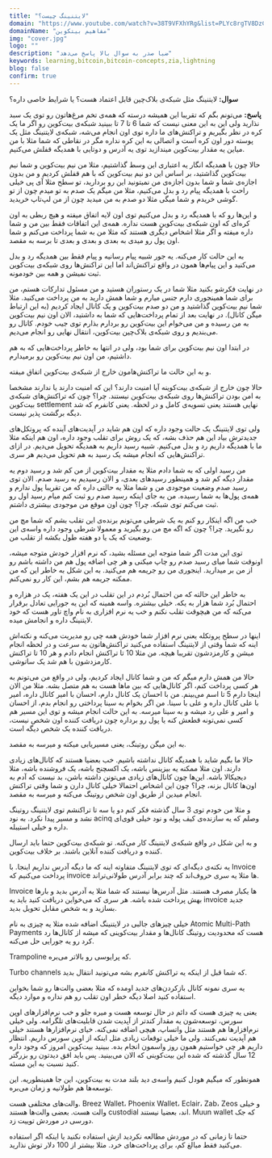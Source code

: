 ```yaml
---
title: "لایتنینگ چیست؟"
domain: "https://www.youtube.com/watch?v=38T9VFXhYRg&list=PLYc8rgTV8DzC29873Qt1kzvgZGHNxce7_&index=10"
domainName: "مفاهیم بیتکوین"
img: "cover.jpg"
logo: ""
description: "ضیا صدر به سوال بالا پاسخ می‌دهد"
keywords: learning,bitcoin,bitcoin-concepts,zia,lightning
blog: false
confirm: true
---
```


**سوال:** لایتنینگ مثل شبکه‌ی بلاک‌چین قابل اعتماد هست؟ یا شرایط خاصی داره؟

**پاسخ:**
می‌تونم بگم که تقریبا این همیشه درسته که همه‌ی تخم مرغ‌هاتون رو توی یک سبد نذارید ولی این به این معنی نیست که شما 6 تا 7 تا ببینید شبکه‌ی بیت‌کوین رو اگر ما یک کره در نظر بگیریم و تراکنش‌های ما داره توی اون انجام می‌شه، شبکه‌ی لایتنینگ مثل یک پوسته دور اون کره است و اتصالی به این کره نداره مگر در نقاطی که شما مثلا با من میاین یه مقدار بیت‌کوین میندازید توی یه آدرس و دوتایی با همدیگه قفلش می‌کنیم.

حالا چون با همدیگه انگار یه اعتباری این وسط گذاشتیم، مثلا من نیم بیت‌کوین و شما نیم بیت‌کوین گذاشتید، بر اساس این دو نیم بیت‌کوین که با هم قفلش کردیم و من بدون اجازه‌ی شما و شما بدون اجازه‌ی من نمیتونید این رو بردارید، تو سطح مثلا آی پی خیلی راحت با همدیگه پیام رد و بدل می‌کنیم، مثلا من میگم یک صدم به تو میدم چون از تو گوشی خریدم و شما میگی مثلا دو صدم به من میدید چون از من لپ‌تاپ خریدید.

و این‌ها رو که با همدیگه رد و بدل می‌کنیم توی اون لایه اتفاق میفته و هیچ ربطی به اون کره‌ای که اون شبکه‌ی بیت‌کوین هست نداره. همه‌ی این اتفاقات فقط بین من و شما داره میفته و اگر مثلا اشخاص دیگری هستند که مثلا من به شما پرداخت می‌کنم و شما اون پول رو میدی به بعدی و بعدی و بعدی تا برسه به مقصد.

به این حالت کار می‌کنه. یه جور شبیه پیام رسانیه و پیام فقط بین همدیگه رد و بدل می‌کنید و این پیام‌ها همون در واقع تراکنش‌اند اما این تراکنش‌ها روی شبکه‌ی بیت‌کوین ثبت نمیشن و همه بین خودمونه.

در نهایت فکرشو بکنید مثلا شما در یک رستوران هستید و من مسئول تدارکات هستم، من برای شما همینجوری دارم جنس میارم و شما همش دارید به من پرداخت می‌کنید. مثلا شما نیم بیت‌کوین گذاشتید و من دو صدم بیت‌کوین و یک کانال ایجاد کردیم (به این ارتباط میگن کانال). در نهایت بعد از تمام پرداخت‌هایی که شما به داشتید، الان اون نیم بیت‌کوین به من رسیده و من می‌خوام این بیت‌کوین رو بردارم بذارم توی جیب خودم. کانال رو می‌بندیم و روی شبکه‌ی بلاک‌چین بیت‌کوین، انتقال نهایی رو انجام می‌دیم.

در ابتدا اون نیم بیت‌کوین برای شما بود، ولی در انتها به خاطر پرداخت‌هایی که به هم داشتیم، من اون نیم بیت‌کوین رو برمیدارم.

و به این حالت ما تراکنش‌هامون خارج از شبکه‌ی بیت‌کوین اتفاق میفته.

حالا چون خارج از شبکه‌ی بیت‌کوینه آیا امنیت دارند؟ این که امنیت دارند یا ندارند مشخصا به امن بودن تراکنش‌ها روی شبکه‌ی بیت‌کوین نیستند. چرا؟ چون که تراکنش‌های شبکه‌ی بیت‌کوین settlement نهایی هستند یعنی تسویه‌ی کامل و در لحظه. یعنی کانفرم که شد دیگه برگشت پذیر نیست.

ولی توی لایتنینگ یک حالت وجود داره که اون هم شاید در آپدیت‌های آینده که پروتکل‌های جدیدترش بیاد این هم حذف بشه، که یک روش برای تقلب وجود داره، اون هم اینکه مثلا ما با همدیگه داریم رد و بدل می‌کنیم. شبیه رسید داریم به همدیگه تحویل می‌دیم. در ازای تراکنش‌هایی که انجام میشه یک رسید به هم تحویل می‌دیم هر سری.

من رسید اولی که به شما دادم مثلا یه مقدار بیت‌کوین از من کم شد و رسید دوم یه مقدار دیگه کم شد و همینطور رسید‌های بعدی، و الان رسیدیم به رسید صدم. الان توی رسید صدم وضعیت موجودی من و شما مثلا یه حالتی داره که من تقریبا پول ندارم و همه‌ی پول‌ها به شما رسیده. من به جای اینکه رسید صدم رو ثبت کنم میام رسید اول رو ثبت می‌کنم توی شبکه. چرا؟ چون اون موقع من موجودی بیشتری داشتم.

خب من اگه اینکار رو کنم به یک شرطی می‌تونم برنده‌ی این تقلب بشم که شما مچ من رو نگیرید. چرا؟ چون که اگه مچ من رو بگیرید و معمولا شرطی وجود داره واسه‌ی این وضعیت که یک یا دو هفته طول بکشه از تقلب من.

توی این مدت اگر شما متوجه این مسئله بشید، که نرم افزار خودش متوجه میشه، اونوقت شما میای رسید صدم رو چاپ میکنی و هر چی اضافه پول هم من داشته باشم رو از من بر میدارید. اینجوری من رو جریمه هم می‌کنید. به این شکل به خاطر این که من ممکنه جریمه هم بشم، این کار رو نمی‌کنم.

به خاطر این حالته که من احتمال بُردم در این تقلب در این یک هفته، یک در هزاره و احتمال بُرد شما هزار به یکه. خیلی بیشتره. واسه همینه که این یه جورایی تعادل برقرار می‌کنه که من هیچوقت تقلب نکنم و خب یه نرم افزاری به نام واچ تاور هست که خود لایتنینگ داره و انجامش میده.

اینها در سطح پروتکله یعنی نرم افزار شما خودش همه چی رو مدیریت می‌کنه و نکته‌اش اینه که شما وقتی از لایتنینگ استفاده می‌کنید تراکنش‌هاتون به سرعت و در لحظه انجام میشن و کارمزدشون تقریبا هیچه. من مثلا 10 تا تراکنش انجام دادم و هر 10 تا تراکنش کارمزدشون با هم شد یک ساتوشی.

حالا من همش دارم میگم که من و شما کانال ایجاد کردیم، ولی در واقع من می‌تونم به هر کسی پرداخت کنم، اگر کانال‌هایی که بین ماها هست به هم متصل بشه. مثلا من الان اینجا دارم 5 تا اسم می‌بینم. من با احسان یک کانال دارم، احسان با امیر کانال داره، امیر با علی کانال داره و علی با سینا. من اگر بخوام به سینا پرداختی رو انجام بدم، از احسان و امیر و علی رد میشه و به سینا میرسه. به این حالت انجام میشه و توی این مسیر هم کسی نمی‌تونه قطعش کنه یا پول رو برداره چون دریافت کننده اون شخص نیست، دریافت کننده یک شخص دیگه است.

به این میگن روتینگ، یعنی مسیریابی میکنه و میرسه به مقصد.

حالا ما بگیم شاید با همدیگه کانال نداشته باشیم. خب بعضیا هستند که کانال‌های زیادی دارند. اون‌ مثلا ممکنه یه بیزینس باشه، یک اکسچنج باشه، یک فروشنده باشه، مثلا دیجیکالا باشه. این‌ها چون کانال‌های زیادی می‌تونن داشته باشن، بد نیست که آدم به اون‌ها کانال بزنه، چرا؟ چون این اشخاص احتمالا خیلی کانال دارن و شما وقتی تراکنش انجام میدین از طریق اون شخص روتینگ می‌کنه و میرسه به مقصد.

و مثلا من خودم توی 3 سال گذشته فکر کنم دو یا سه تا تراکنشم توی لایتنینگ روتینگ نشد و مسیر پیدا نکرد. به نود acinq وصلم که یه سازنده‌ی کیف پوله و نود خیلی قوی‌ای داره و خیلی استیبله.

و به این شکل در واقع شبکه‌ی لایتنینگ کار می‌کنه. تو شبکه‌ی بیت‌کوین حتما باید ارسال کننده و دریافت کننده آنلاین باشند. بر خلاف بیت‌کوین.

یه نکته‌ی دیگه‌ای که توی لایتنینگ متفاوته اینه که ما دیگه آدرس نداریم اینجا. با Invoice پرداخت می‌کنیم که invoice ها مثلا یه سری حروف‌اند که چند برابر آدرس طولانی‌تراند.

Invoice ها یکبار مصرف هستند. مثل آدرس‌ها نیستند که شما مثلا یه آدرس بدید و بارها بهش پرداخت شده باشه. هر سری که می‌خواین دریافت کنید باید یه invoice جدید بسازید و به شخص مقابل تحویل بدید.

خیلی چیزهای جالبی در لایتنینگ اضافه شده مثلا یه چیزی به نام Atomic Multi-Path Payments هست که محدودیت روتینگ کانال‌ها و مقدار بیت‌کوینی که میشه از کانال‌ها رد کرد رو یه جورایی حل می‌کنه.

Trampoline که پرایوسی رو بالاتر می‌بره.

Turbo channels که شما قبل از اینکه یه تراکنش کانفرم بشه می‌تونید انتقال بدید.

یه سری نمونه کانال بازکردن‌های جدید اومده که مثلا بعضی والت‌ها رو شما بخواین استفاده کنید اصلا دیگه خطر اون تقلب رو هم نداره و موارد دیگه.

یعنی یه چیزی هست که دائم در حال توسعه هست و میره جلو و خب نرم‌افزارهای اوپن سورس، توسعه‌شون یه مقدار کندتر از آپدیت شدن قابلیت‌های تلگرامه. ولی خیلی نرم‌افزارها هم هستند مثل واتساپ، هیچی اضافه نمی‌کنه. خیای نرم‌افزارها هستند خیلی هم آپدیت نمی‌کنند. ولی ما خیلی توقعات زیادی مثل اینکه از اوپن سورس داریم. انتظار داریم هر چی خواستیم همون روز واسمون انجام بده. ببینید بیت‌کوین امروز که وجود داره 12 سال گذشته که شده این بیت‌کوینی که الان می‌بینید. پس باید افق دیدتون رو بزرگتر کنید نسبت به این مسئه.

همونطور که میگیم هودل کنیم واسه‌ی دید بلند مدت به بیت‌کوین، این جا همینطوریه. این توسعه‌ها هم طولانیه و زمان می‌بره.

والت‌های مختلفی هست. Breez Wallet، Phoenix Wallet، Eclair، Zab، Zeos و خیلی والت هست. بعضی والت‌ها هستند custodial اند، بعضیا نیستند. Muun wallet که جک دورسی در موردش توییت زد.

حتما تا زمانی که در موردش مطالعه نکردید ازش استفاده نکنید یا اینکه اگر استفاده می‌کنید فقط مبالغ کم، برای پرداخت‌های خرد. مثلا بیشتر از 100 دلار توش نذارید.
